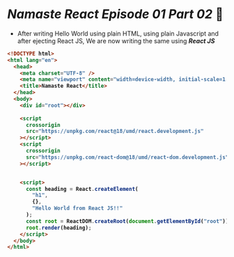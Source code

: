 # _Namaste React Episode 01 Part 02_ 🚀

- After writing Hello World using plain HTML, using plain Javascript and after ejecting React JS, We are now writing the same using **_React JS_**

<b>


```html
<!DOCTYPE html>
<html lang="en">
  <head>
    <meta charset="UTF-8" />
    <meta name="viewport" content="width=device-width, initial-scale=1.0" />
    <title>Namaste React</title>
  </head>
  <body>
    <div id="root"></div>
 
    <script
      crossorigin
      src="https://unpkg.com/react@18/umd/react.development.js"
    ></script>
    <script
      crossorigin
      src="https://unpkg.com/react-dom@18/umd/react-dom.development.js"
    ></script>


    <script>
      const heading = React.createElement(
        "h1",
        {},
        "Hello World from React JS!!"
      );
      const root = ReactDOM.createRoot(document.getElementById("root"));
      root.render(heading);
    </script>
  </body>
</html>
```
</b>



